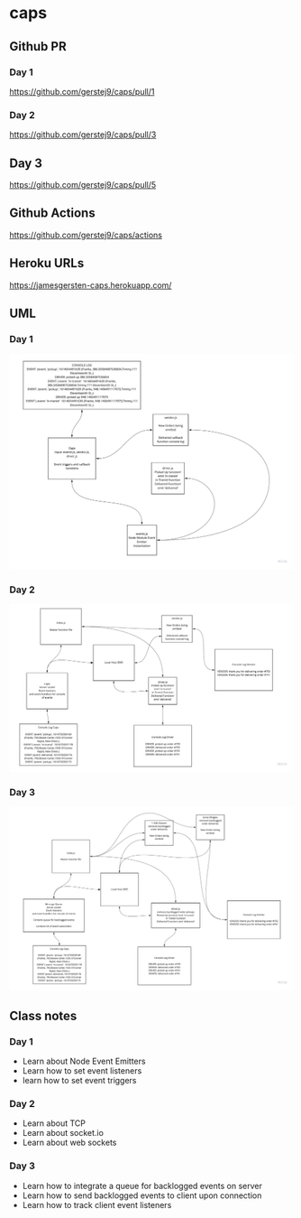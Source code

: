 # caps

## Github PR
### Day 1
https://github.com/gerstej9/caps/pull/1
### Day 2
https://github.com/gerstej9/caps/pull/3
## Day 3
https://github.com/gerstej9/caps/pull/5
## Github Actions
https://github.com/gerstej9/caps/actions

## Heroku URLs
https://jamesgersten-caps.herokuapp.com/

## UML
### Day 1
![](./assets/UML_Lab11.jpg)

### Day 2
![](./assets/UML_Lab12.jpg)

### Day 3
![](./assets/UML_Lab13.jpg)


## Class notes
### Day 1
* Learn about Node Event Emitters
* Learn how to set event listeners
* learn how to set event triggers
### Day 2
* Learn about TCP
* Learn about socket.io
* Learn about web sockets
### Day 3
* Learn how to integrate a queue for backlogged events on server
* Learn how to send backlogged events to client upon connection
* Learn how to track client event listeners